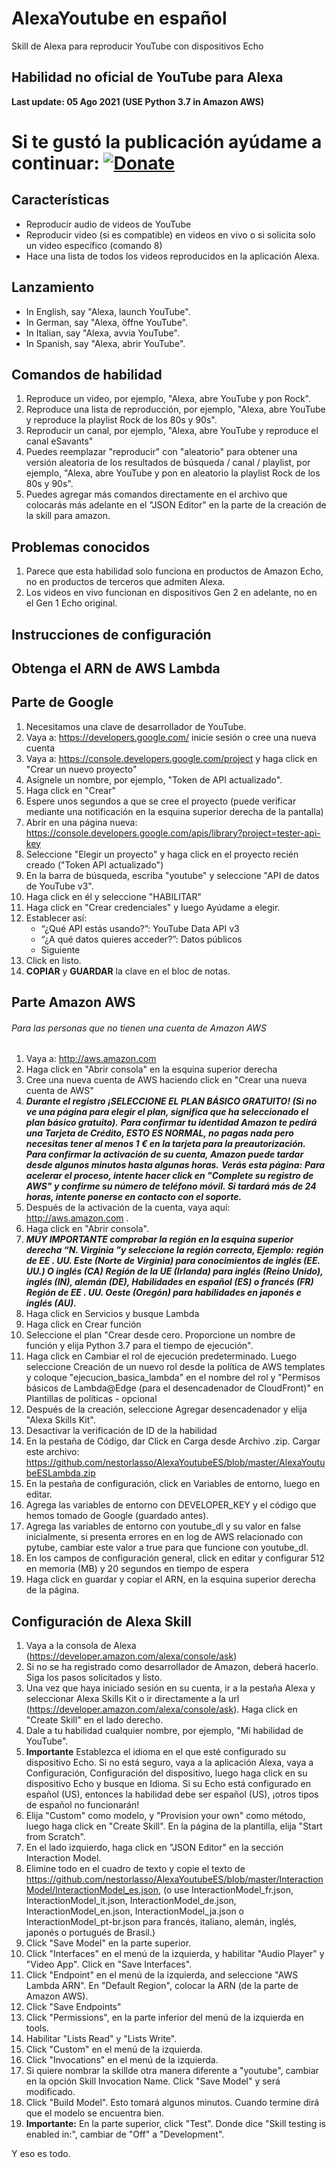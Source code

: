 # AlexaYoutube en español
Skill de Alexa para reproducir YouTube con dispositivos Echo
## Habilidad no oficial de YouTube para Alexa
__Last update: 05 Ago 2021 (USE Python 3.7 in Amazon AWS)__

# Si te gustó la publicación ayúdame a continuar: [![Donate](https://img.shields.io/badge/Donate-PayPal-green.svg)](https://www.paypal.com/donate?business=DL494DZCBC3HS&no_recurring=0&item_name=Continuar+investigaci%C3%B3n+para+publicar+nuevas+skills&currency_code=USD)

## Características
* Reproducir audio de videos de YouTube
* Reproducir video (si es compatible) en videos en vivo o si solicita solo un video específico (comando 8)
* Hace una lista de todos los videos reproducidos en la aplicación Alexa.

## Lanzamiento
* In English, say "Alexa, launch YouTube".
* In German, say "Alexa, öffne YouTube".
* In Italian, say "Alexa, avvia YouTube".
* In Spanish, say "Alexa, abrir YouTube".

## Comandos de habilidad

1.	Reproduce un video, por ejemplo, "Alexa, abre YouTube y pon Rock".
2.	Reproduce una lista de reproducción, por ejemplo, "Alexa, abre YouTube y reproduce la playlist Rock de los 80s y 90s".
3.	Reproducir un canal, por ejemplo, "Alexa, abre YouTube y reproduce el canal eSavants"
4.	Puedes reemplazar "reproducir" con "aleatorio" para obtener una versión aleatoria de los resultados de búsqueda / canal / playlist, por ejemplo, "Alexa, abre YouTube y pon en aleatorio la playlist Rock de los 80s y 90s".
5. 	Puedes agregar más comandos directamente en el archivo que colocarás más adelante en el "JSON Editor" en la parte de la creación de la skill para amazon.


## Problemas conocidos

1. Parece que esta habilidad solo funciona en productos de Amazon Echo, no en productos de terceros que admiten Alexa.
2. Los videos en vivo funcionan en dispositivos Gen 2 en adelante, no en el Gen 1 Echo original.
     
## __Instrucciones de configuración__
## Obtenga el ARN de AWS Lambda
## Parte de Google
1.	Necesitamos una clave de desarrollador de YouTube.
2.	Vaya a: https://developers.google.com/ inicie sesión o cree una nueva cuenta
3.	Vaya a: https://console.developers.google.com/project y haga click en "Crear un nuevo proyecto"
4.	Asígnele un nombre, por ejemplo, "Token de API actualizado".
5.	Haga click en "Crear"
6.	Espere unos segundos a que se cree el proyecto (puede verificar mediante una notificación en la esquina superior derecha de la pantalla)
7.	Abrir en una página nueva: https://console.developers.google.com/apis/library?project=tester-api-key
8.	Seleccione "Elegir un proyecto" y haga click en el proyecto recién creado ("Token API actualizado")
9.	En la barra de búsqueda, escriba "youtube" y seleccione "API de datos de YouTube v3".
10.	Haga click en él y seleccione "HABILITAR"
11.	Haga click en "Crear credenciales" y luego Ayúdame a elegir.
12. Establecer así:
      - “¿Qué API estás usando?”: YouTube Data API v3
      - “¿A qué datos quieres acceder?”: Datos públicos
	  -	Siguiente
13. Click en listo.
14. **COPIAR** y **GUARDAR** la clave en el bloc de notas.

## Parte Amazon AWS
###### Para las personas que no tienen una cuenta de Amazon AWS
1.	Vaya a: http://aws.amazon.com
2.	Haga click en "Abrir consola" en la esquina superior derecha
3.	Cree una nueva cuenta de AWS haciendo click en "Crear una nueva cuenta de AWS"
4. 	***Durante el registro ¡SELECCIONE EL PLAN BÁSICO GRATUITO! (Si no ve una página para elegir el plan, significa que ha seleccionado el plan básico gratuito).*** 
	***Para confirmar tu identidad Amazon te pedirá una Tarjeta de Crédito, ESTO ES NORMAL, no pagas nada pero necesitas tener al menos 1 € en la tarjeta para la preautorización. Para confirmar la activación de su cuenta, Amazon puede tardar desde algunos minutos hasta algunas horas.***
	***Verás esta página:***
	***Para acelerar el proceso, intente hacer click en "Complete su registro de AWS" y confirme su número de teléfono móvil. Si tardará más de 24 horas, intente ponerse en contacto con el soporte.***
5.	Después de la activación de la cuenta, vaya aquí: http://aws.amazon.com .
6.	Haga click en "Abrir consola".
7. 	***MUY IMPORTANTE comprobar la región en la esquina superior derecha “N. Virginia ”y seleccione la región correcta, Ejemplo:***
	***región de EE . UU. Este (Norte de Virginia) para conocimientos de inglés (EE. UU.) O inglés (CA)***
	***Región de la UE (Irlanda) para inglés (Reino Unido), inglés (IN), alemán (DE), Habilidades en español (ES) o francés (FR)***
	***Región de EE . UU. Oeste (Oregón) para habilidades en japonés e inglés (AU).***
8.	Haga click en Servicios y busque Lambda
9.	Haga click en Crear función
10.	Seleccione el plan "Crear desde cero. Proporcione un nombre de función y elija Python 3.7 para el tiempo de ejecución".
11.	Haga click en Cambiar el rol de ejecución predeterminado. Luego seleccione Creación de un nuevo rol desde la política de AWS templates y coloque "ejecucion_basica_lambda" en el nombre del rol y "Permisos básicos de Lambda@Edge (para el desencadenador de CloudFront)" en Plantillas de políticas - opcional
12.	Después de la creación, seleccione Agregar desencadenador y elija "Alexa Skills Kit".
13.	Desactivar la verificación de ID de la habilidad
14. En la pestaña de Código, dar Click en Carga desde Archivo .zip. Cargar este archivo:            https://github.com/nestorlasso/AlexaYoutubeES/blob/master/AlexaYoutubeESLambda.zip
15.	En la pestaña de configuración, click en Variables de entorno, luego en editar.
16.	Agrega las variables de entorno con DEVELOPER_KEY y el código que hemos tomado de Google (guardado antes).
17.	Agrega las variables de entorno con youtube_dl y su valor en false inicialmente, si presenta errores en en log de AWS relacionado con pytube, cambiar este valor a true para que funcione con youtube_dl.
18.	En los campos de configuración general, click en editar y configurar 512 en memoria (MB) y 20 segundos en tiempo de espera
19.	Haga click en guardar y copiar el ARN, en la esquina superior derecha de la página.


## Configuración de Alexa Skill
1. Vaya a la consola de Alexa (https://developer.amazon.com/alexa/console/ask)
2. Si no se ha registrado como desarrollador de Amazon, deberá hacerlo. Siga los pasos solicitados y listo.
3.	Una vez que haya iniciado sesión en su cuenta, ir a la pestaña Alexa y seleccionar Alexa Skills Kit o ir directamente a la url (https://developer.amazon.com/alexa/console/ask). Haga click en "Create Skill" en el lado derecho.
4.	Dale a tu habilidad cualquier nombre, por ejemplo, "Mi habilidad de YouTube".
5. **Importante** Establezca el idioma en el que esté configurado su dispositivo Echo. Si no está seguro, vaya a la aplicación Alexa, vaya a Configuración, Configuración del dispositivo, luego haga click en su dispositivo Echo y busque en Idioma. Si su Echo está configurado en español (US), entonces la habilidad debe ser español (US), ¡otros tipos de español no funcionarán!
6.	Elija "Custom" como modelo, y "Provision your own" como método, luego haga click en "Create Skill". En la página de la plantilla, elija "Start from Scratch".
7.	En el lado izquierdo, haga click en "JSON Editor" en la sección Interaction Model.
8. Elimine todo en el cuadro de texto y copie el texto de https://github.com/nestorlasso/AlexaYoutubeES/blob/master/InteractionModel/InteractionModel_es.json, (o use InteractionModel_fr.json, InteractionModel_it.json, InteractionModel_de.json, InteractionModel_en.json, InteractionModel_ja.json o InteractionModel_pt-br.json para francés, italiano, alemán, inglés, japonés o portugués de Brasil.)
9. Click "Save Model" en la parte superior.
10. Click "Interfaces" en el menú de la izquierda, y habilitar "Audio Player" y "Video App". Click en "Save Interfaces".
11. Click "Endpoint" en el menú de la izquierda, and seleccione "AWS Lambda ARN". En "Default Region", colocar la ARN (de la parte de Amazon AWS).
12. Click "Save Endpoints"
13. Click "Permissions", en la parte inferior del menú de la izquierda en tools.
14. Habilitar "Lists Read" y "Lists Write".
15. Click "Custom" en el menú de la izquierda.
16. Click "Invocations" en el menú de la izquierda.
17. Si quiere nombrar la skillde otra manera diferente a "youtube", cambiar en la opción Skill Invocation Name. Click "Save Model" y será modificado.
18. Click "Build Model". Esto tomará algunos minutos. Cuando termine dirá que el modelo se encuentra bien.
19. **Importante:** En la parte superior, click "Test". Donde dice "Skill testing is enabled in:", cambiar de "Off" a "Development".

Y eso es todo. 